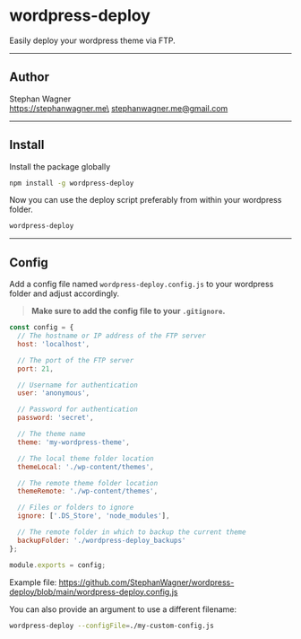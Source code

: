 # wordpress-deploy

Easily deploy your wordpress theme via FTP.

---

## Author

Stephan Wagner\
https://stephanwagner.me\
<stephanwagner.me@gmail.com>

---

## Install

Install the package globally

```bash
npm install -g wordpress-deploy
```

Now you can use the deploy script preferably from within your wordpress folder.

```bash
wordpress-deploy
```

---

## Config

Add a config file named `wordpress-deploy.config.js` to your wordpress folder and adjust accordingly.

> **Make sure to add the config file to your `.gitignore`.**

```javascript
const config = {
  // The hostname or IP address of the FTP server
  host: 'localhost',

  // The port of the FTP server
  port: 21,

  // Username for authentication
  user: 'anonymous',

  // Password for authentication
  password: 'secret',

  // The theme name
  theme: 'my-wordpress-theme',

  // The local theme folder location
  themeLocal: './wp-content/themes',

  // The remote theme folder location
  themeRemote: './wp-content/themes',

  // Files or folders to ignore
  ignore: ['.DS_Store', 'node_modules'],

  // The remote folder in which to backup the current theme
  backupFolder: './wordpress-deploy_backups'
};

module.exports = config;
```

Example file: https://github.com/StephanWagner/wordpress-deploy/blob/main/wordpress-deploy.config.js

You can also provide an argument to use a different filename:

```bash
wordpress-deploy --configFile=./my-custom-config.js
```
